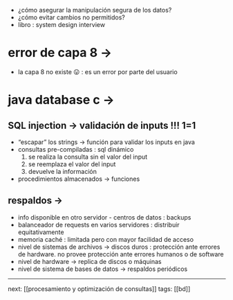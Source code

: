 
- ¿cómo asegurar la manipulación segura de los datos?
- ¿cómo evitar cambios no permitidos?
- libro : system design interview
# error de capa 8 →
- la capa 8 no existe 😛 : es un error por parte del usuario
# java database c →

## SQL injection → validación de inputs !!! 1=1

- “escapar” los strings → función para validar los inputs en java
- consultas pre-compiladas : sql dinámico
    1. se realiza la consulta sin el valor del input
    2. se reemplaza el valor del input
    3. devuelve la información
- procedimientos almacenados → funciones
## respaldos →

- info disponible en otro servidor - centros de datos : backups
- balanceador de requests en varios servidores : distribuir equitativamente
- memoria caché : limitada pero con mayor facilidad de acceso
- nivel de sistemas de archivos → discos duros : protección ante errores de hardware. no provee protección ante errores humanos o de software
- nivel de hardware → replica de discos o máquinas
- nivel de sistema de bases de datos → respaldos periódicos
---
next: [[procesamiento y optimización de consultas]]
tags: [[bd]]